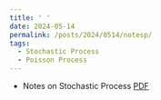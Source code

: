 ```yaml
---
title: ' '
date: 2024-05-14
permalink: /posts/2024/0514/notesp/
tags:
  - Stochastic Process 
  - Poisson Process   
---
```



  - Notes on Stochastic Process
 [PDF](<a href="/files/20240514_SP.pdf"/a>) &nbsp;  
 
 
 
